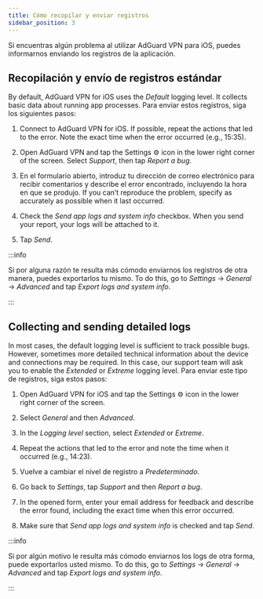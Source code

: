 ```yaml
---
title: Cómo recopilar y enviar registros
sidebar_position: 3
---
```


Si encuentras algún problema al utilizar AdGuard VPN para iOS, puedes informarnos enviando los registros de la aplicación.

## Recopilación y envío de registros estándar

By default, AdGuard VPN for iOS uses the *Default* logging level. It collects basic data about running app processes. Para enviar estos registros, siga los siguientes pasos:

1. Connect to AdGuard VPN for iOS. If possible, repeat the actions that led to the error. Note the exact time when the error occurred (e.g., 15:35).

2. Open AdGuard VPN and tap the Settings ⚙ icon in the lower right corner of the screen. Select *Support*, then tap *Report a bug*.

3. En el formulario abierto, introduz tu dirección de correo electrónico para recibir comentarios y describe el error encontrado, incluyendo la hora en que se produjo. If you can’t reproduce the problem, specify as accurately as possible when it last occurred.

4. Check the *Send app logs and system info* checkbox. When you send your report, your logs will be attached to it.

5. Tap *Send*.

:::info

Si por alguna razón te resulta más cómodo enviarnos los registros de otra manera, puedes exportarlos tu mismo. To do this, go to *Settings* → *General* → *Advanced* and tap *Export logs and system info*.

:::

## Collecting and sending detailed logs

In most cases, the default logging level is sufficient to track possible bugs. However, sometimes more detailed technical information about the device and connections may be required. In this case, our support team will ask you to enable the *Extended* or *Extreme* logging level. Para enviar este tipo de registros, siga estos pasos:

1. Open AdGuard VPN for iOS and tap the Settings ⚙ icon in the lower right corner of the screen.

2. Select *General* and then *Advanced*.

3. In the *Logging level* section, select *Extended* or *Extreme*.

4. Repeat the actions that led to the error and note the time when it occurred (e.g., 14:23).

5. Vuelve a cambiar el nivel de registro a *Predeterminado*.

6. Go back to *Settings*, tap *Support* and then *Report a bug*.

7. In the opened form, enter your email address for feedback and describe the error found, including the exact time when this error occurred.

8. Make sure that *Send app logs and system info* is checked and tap *Send*.

:::info

Si por algún motivo le resulta más cómodo enviarnos los logs de otra forma, puede exportarlos usted mismo. To do this, go to *Settings* → *General* → *Advanced* and tap *Export logs and system info*.

:::
